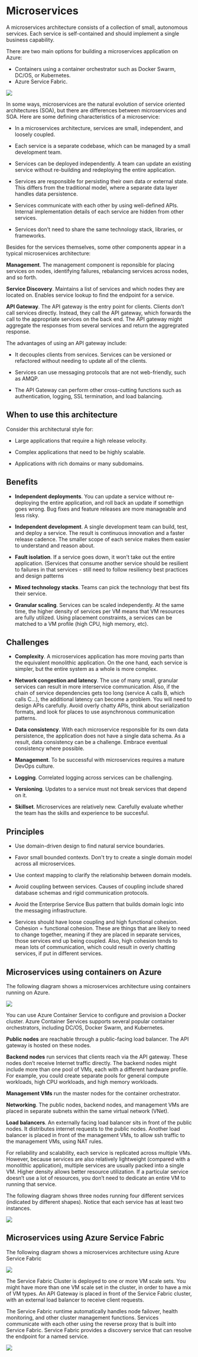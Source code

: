 # Microservices

A microservices architecture consists of a collection of small, autonomous services. Each service is self-contained and should implement a single business capability. 

There are two main options for building a microservices application on Azure:

- Containers using a container orchestrator such as Docker Swarm, DC/OS, or Kubernetes. 
- Azure Service Fabric.


![](./images/microservices-logical.png)
 

In some ways, microservices are the natural evolution of service oriented architectures (SOA), but there are differences between microservices and SOA. Here are some defining characteristics of a microservice:

- In a microservices architecture, services are small, independent, and loosely coupled.

- Each service is a separate codebase, which can be managed by a small development team.

- Services can be deployed independently. A team can update an existing service without re-building and redeploying the entire application.

- Services are responsible for persisting their own data or external state. This differs from the traditional model, where a separate data layer handles data persistence.

- Services communicate with each other by using well-defined APIs. Internal implementation details of each service are hidden from other services.

- Services don't need to share the same technology stack, libraries, or frameworks.

Besides for the services themselves, some other components appear in a typical microservices architecture:

**Management**. The management component is reponsible for placing services on nodes, identifying failures, rebalancing services across nodes, and so forth.  

**Service Discovery**.  Maintains a list of services and which nodes they are located on. Enables service lookup to find the endpoint for a service. 

**API Gateway**. The API gateway is the entry point for clients. Clients don’t call services directly. Instead, they call the API gateway, which forwards the call to the appropriate services on the back end. The API gateway might aggregate the responses from several services and return the aggregrated response. 

The advantages of using an API gateway include:

- It decouples clients from services. Services can be versioned or refactored without needing to update all of the clients.

-  Services can use messaging protocols that are not web-friendly, such as AMQP.

- The API Gateway can perform other cross-cutting functions such as authentication, logging, SSL termination, and load balancing.

## When to use this architecture

Consider this architectural style for:

- Large applications that require a high release velocity.

- Complex applications that need to be highly scalable.

- Applications with rich domains or many subdomains.


## Benefits 

- **Independent deployments**. You can update a service without re-deploying the entire application, and roll back an update if somethign goes wrong. Bug fixes and feature releases are more manageable and less risky.

- **Independent development**. A single development team can build, test, and deploy a service. The result is continuous innovation and a faster release cadence. The smaller scope of each service makes them easier to understand and reason about.

- **Fault isolation**. If a service goes down, it won’t take out the entire application. (Services that consume another service should be resilient to failures in that services - still need to follow resiliency best practices and design patterns

- **Mixed technology stacks**. Teams can pick the technology that best fits their service. 

- **Granular scaling**. Services can be scaled independently. At the same time, the higher density of services per VM means that VM resources are fully utilized. Using placement constraints, a services can be matched to a VM profile (high CPU, high memory, etc).

## Challenges

- **Complexity**. A microservices application has more moving parts than the equivalent monolithic application. On the one hand, each service is simpler, but the entire system as a whole is more complex.

- **Network congestion and latency**. The use of many small, granular services can result in more interservice communication. Also, if the chain of service dependencies gets too long (service A calls B, which calls C...), the additional latency can become a problem. You will need to design APIs carefully. Avoid overly chatty APIs, think about serialization formats, and look for places to use asynchronous communication patterns.

- **Data consistency**. With each microservice responsible for its own data persistence, the application does not have a single data schema. As a result, data consistency can be a challenge. Embrace eventual consistency where possible.

- **Management**. To be successful with microservices requires a mature DevOps culture.

- **Logging**. Correlated logging across services can be challenging.

- **Versioning**. Updates to a service must not break services that depend on it.

- **Skillset**. Microservices are relatively new. Carefully evaluate whether the team has the skills and experience to be succesful.

## Principles

- Use domain-driven design to find natural service boundaries. 

- Favor small bounded contexts. Don't try to create a single domain model across all microservices. 

- Use context mapping to clarify the relationship between domain models. 

- Avoid coupling between services. Causes of coupling include shared database schemas and rigid communication protocols.

- Avoid the Enterprise Service Bus pattern that builds domain logic into the messaging infrastructure.

- Services should have loose coupling and high functional cohesion. 
Cohesion = functional cohesion. These are things that are likely to need to change together, meaning if they are placed in separate services, those services end up being coupled. Also, high cohesion tends to mean lots of communication, which could result in overly chatting services, if put in different services.

## Microservices using containers on Azure

The following diagram shows a microservices architecture using containers running on Azure.

![](./images/microservices-acs.png)
 
You can use Azure Container Service to configure and provision a Docker cluster. Azure Container Services supports several popular container orchestrators, including DC/OS, Docker Swarm, and Kubernetes.

**Public nodes** are reachable through a public-facing load balancer. The API gateway is hosted on these nodes.

**Backend nodes** run services that clients reach via the API gateway. These nodes don’t receive Internet traffic directly. The backend nodes might include more than one pool of VMs, each with a different hardware profile. For example, you could create separate pools for general compute workloads, high CPU workloads, and high memory workloads. 

**Management VMs** run the master nodes for the container orchestrator. 

**Networking**. The public nodes, backend nodes, and management VMs are placed in separate subnets within the same virtual network (VNet). 

**Load balancers**.  An externally facing load balancer sits in front of the public nodes. It distributes internet requests to the public nodes. Another load balancer is placed in front of the management VMs, to allow ssh traffic to the management VMs, using NAT rules. 

For reliability and scalability, each service is replicated across multiple VMs. However, because services are also relatively lightweight (compared with a monolithic application), multiple services are usually packed into a single VM. Higher density allows better resource utilization. If a particular service doesn’t use a lot of resources, you don’t need to dedicate an entire VM to running that service.

The following diagram shows three nodes running four different services (indicated by different shapes). Notice that each service has at least two instances. 
 
![](./images/microservices-node-density.png)

## Microservices using Azure Service Fabric

The following diagram shows a microservices architecture using Azure Service Fabric

![](./images/service-fabric.png)

The Service Fabric Cluster is deployed to one or more VM scale sets. You might have more than one VM scale set in the cluster, in order to have a mix of VM types. An API Gateway is placed in front of the Service Fabric cluster, with an external load balancer to receive client requests.

The Service Fabric runtime automatically handles node failover, health monitoring, and other cluster management functions. Services communicate with each other using the reverse proxy that is built into Service Fabric. Service Fabric provides a discovery service that can resolve the endpoint for a named service.

![](./images/service-fabric-cluster.png)





